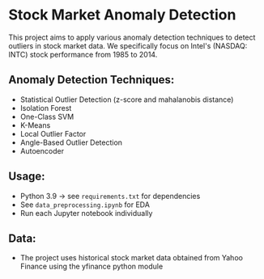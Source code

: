 # Stock Market Anomaly Detection

This project aims to apply various anomaly detection techniques to detect outliers in stock market data. We specifically focus on Intel's (NASDAQ: INTC) stock performance from 1985 to 2014. 

## Anomaly Detection Techniques:
* Statistical Outlier Detection (z-score and mahalanobis distance)
* Isolation Forest
* One-Class SVM
* K-Means
* Local Outlier Factor
* Angle-Based Outlier Detection
* Autoencoder

## Usage:
* Python 3.9 -> see `requirements.txt` for dependencies
* See `data_preprocessing.ipynb` for EDA
* Run each Jupyter notebook individually

## Data:
* The project uses historical stock market data obtained from Yahoo Finance using the yfinance python module